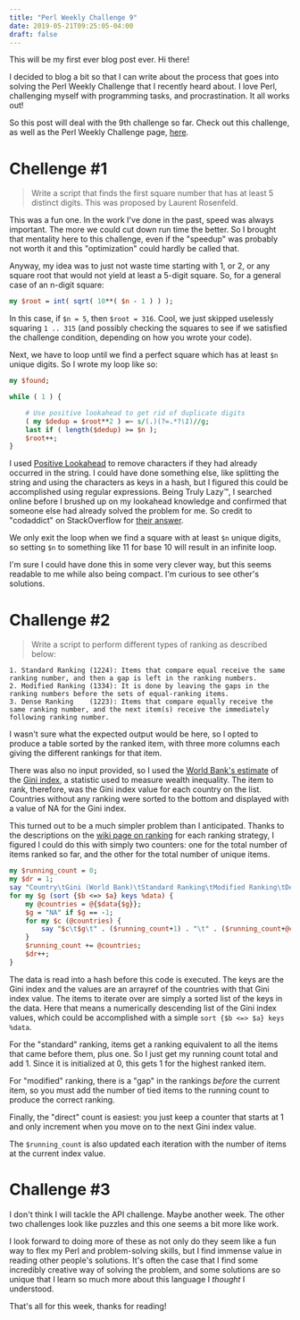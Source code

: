```yaml
---
title: "Perl Weekly Challenge 9"
date: 2019-05-21T09:25:05-04:00
draft: false
---
```


This will be my first ever blog post ever. Hi there!

I decided to blog a bit so that I can write about the process that goes into solving the Perl Weekly Challenge that I recently heard about. I love Perl, challenging myself with programming tasks, and procrastination. It all works out!

So this post will deal with the 9th challenge so far. Check out this challenge, as well as the Perl Weekly Challenge page, [here](https://perlweeklychallenge.org/blog/perl-weekly-challenge-009/).

# Chellenge #1

> Write a script that finds the first square number that has at least 5 distinct digits. This was proposed by Laurent Rosenfeld.

This was a fun one. In the work I've done in the past, speed was always important. The more we could cut down run time the better. So I brought that mentality here to this challenge, even if the "speedup" was probably not worth it and this "optimization" could hardly be called that.

Anyway, my idea was to just not waste time starting with 1, or 2, or any square root that would not yield at least a 5-digit square. So, for a general case of an n-digit square:

```perl
my $root = int( sqrt( 10**( $n - 1 ) ) );
```

In this case, if `$n = 5`, then `$root = 316`. Cool, we just skipped uselessly squaring `1 .. 315` (and possibly checking the squares to see if we satisfied the challenge condition, depending on how you wrote your code).

Next, we have to loop until we find a perfect square which has at least `$n` unique digits. So I wrote my loop like so:

```perl
my $found;

while ( 1 ) {

    # Use positive lookahead to get rid of duplicate digits
    ( my $dedup = $root**2 ) =~ s/(.)(?=.*?\1)//g;
    last if ( length($dedup) >= $n );
    $root++;
}
```

I used [Positive Lookahead](https://perldoc.pl/perlretut#Looking-ahead-and-looking-behind) to remove characters if they had already occurred in the string. I could have done something else, like splitting the string and using the characters as keys in a hash, but I figured this could be accomplished using regular expressions. Being Truly Lazy™, I searched online before I brushed up on my lookahead knowledge and confirmed that someone else had already solved the problem for me. So credit to "codaddict" on StackOverflow for [their answer](https://stackoverflow.com/questions/2582940/how-do-i-remove-duplicate-characters-and-keep-the-unique-one-only-in-perl).

We only exit the loop when we find a square with at least `$n` unique digits, so setting `$n` to something like 11 for base 10 will result in an infinite loop.

I'm sure I could have done this in some very clever way, but this seems readable to me while also being compact. I'm curious to see other's solutions.

# Challenge #2

> Write a script to perform different types of ranking as described below:

```
1. Standard Ranking (1224): Items that compare equal receive the same ranking number, and then a gap is left in the ranking numbers.
2. Modified Ranking (1334): It is done by leaving the gaps in the ranking numbers before the sets of equal-ranking items.
3. Dense Ranking    (1223): Items that compare equally receive the same ranking number, and the next item(s) receive the immediately following ranking number.
```

I wasn't sure what the expected output would be here, so I opted to produce a table sorted by the ranked item, with three more columns each giving the different rankings for that item.

There was also no input provided, so I used the [World Bank's estimate](https://data.worldbank.org/indicator/SI.POV.GINI) of the [Gini index](https://en.wikipedia.org/wiki/Gini_coefficient), a statistic used to measure wealth inequality. The item to rank, therefore, was the Gini index value for each country on the list. Countries without any ranking were sorted to the bottom and displayed with a value of NA for the Gini index.

This turned out to be a much simpler problem than I anticipated. Thanks to the descriptions on the [wiki page on ranking](https://en.wikipedia.org/wiki/Ranking) for each ranking strategy, I figured I could do this with simply two counters: one for the total number of items ranked so far, and the other for the total number of unique items.

```perl
my $running_count = 0;
my $dr = 1;
say "Country\tGini (World Bank)\tStandard Ranking\tModified Ranking\tDense Ranking";
for my $g (sort {$b <=> $a} keys %data) {
    my @countries = @{$data{$g}};
    $g = "NA" if $g == -1;
    for my $c (@countries) {
        say "$c\t$g\t" . ($running_count+1) . "\t" . ($running_count+@countries) . "\t" . $dr;
    }
    $running_count += @countries;
    $dr++;
}
```

The data is read into a hash before this code is executed. The keys are the Gini index and the values are an arrayref of the countries with that Gini index value. The items to iterate over are simply a sorted list of the keys in the data. Here that means a numerically descending list of the Gini index values, which could be accomplished with a simple `sort {$b <=> $a} keys %data`.

For the "standard" ranking, items get a ranking equivalent to all the items that came before them, plus one. So I just get my running count total and add 1. Since it is initialized at 0, this gets 1 for the highest ranked item.

For "modified" ranking, there is a "gap" in the rankings *before* the current item, so you must add the number of tied items to the running count to produce the correct ranking.

Finally, the "direct" count is easiest: you just keep a counter that starts at 1 and only increment when you move on to the next Gini index value.

The `$running_count` is also updated each iteration with the number of items at the current index value.

# Challenge #3

I don't think I will tackle the API challenge. Maybe another week. The other two challenges look like puzzles and this one seems a bit more like work.

I look forward to doing more of these as not only do they seem like a fun way to flex my Perl and problem-solving skills, but I find immense value in reading other people's solutions. It's often the case that I find some incredibly creative way of solving the problem, and some solutions are so unique that I learn so much more about this language I *thought* I understood.

That's all for this week, thanks for reading!
